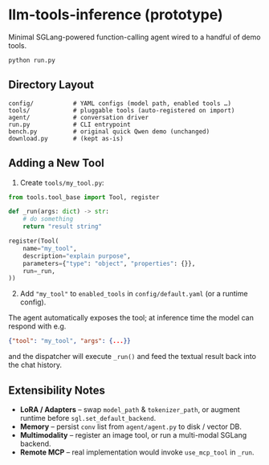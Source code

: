 # llm-tools-inference (prototype)

Minimal SGLang-powered function-calling agent wired to a handful of demo tools.

```
python run.py
```

## Directory Layout
```
config/           # YAML configs (model path, enabled tools …)
tools/            # pluggable tools (auto-registered on import)
agent/            # conversation driver
run.py            # CLI entrypoint
bench.py          # original quick Qwen demo (unchanged)
download.py       # (kept as-is)
```

## Adding a New Tool

1. Create `tools/my_tool.py`:

```python
from tools.tool_base import Tool, register

def _run(args: dict) -> str:
    # do something
    return "result string"

register(Tool(
    name="my_tool",
    description="explain purpose",
    parameters={"type": "object", "properties": {}},
    run=_run,
))
```

2. Add `"my_tool"` to `enabled_tools` in `config/default.yaml` (or a runtime config).

The agent automatically exposes the tool; at inference time the model can respond with e.g.

```json
{"tool": "my_tool", "args": {...}}
```

and the dispatcher will execute `_run()` and feed the textual result back into the chat history.

## Extensibility Notes
* **LoRA / Adapters** – swap `model_path` & `tokenizer_path`, or augment runtime before `sgl.set_default_backend`.
* **Memory** – persist `conv` list from `agent/agent.py` to disk / vector DB.
* **Multimodality** – register an image tool, or run a multi-modal SGLang backend.
* **Remote MCP** – real implementation would invoke `use_mcp_tool` in `_run`.
